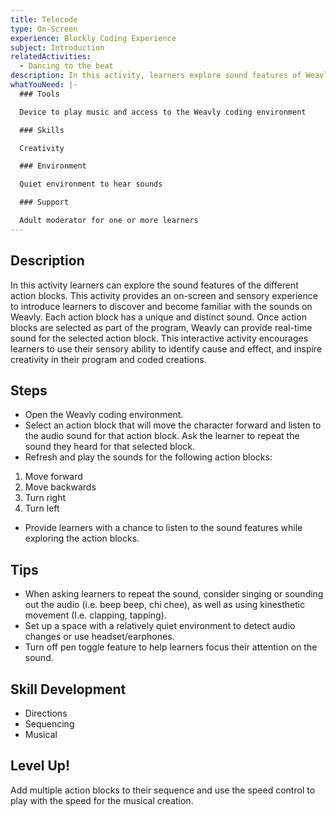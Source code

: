```yaml
---
title: Telecode
type: On-Screen
experience: Blockly Coding Experience
subject: Introduction
relatedActivities:
  - Dancing to the beat
description: In this activity, learners explore sound features of Weavly.
whatYouNeed: |-
  ### Tools

  Device to play music and access to the Weavly coding environment

  ### Skills

  Creativity

  ### Environment

  Quiet environment to hear sounds

  ### Support

  Adult moderator for one or more learners
---
```

## Description

In this activity learners can explore the sound features of the different action blocks. This activity provides an on-screen and sensory experience to introduce learners to discover and become familiar with the sounds on Weavly. Each action block has a unique and distinct sound. Once action blocks are selected as part of the program, Weavly can provide real-time sound for the selected action block. This interactive activity encourages learners to use their sensory ability to identify cause and effect, and inspire creativity in their program and coded creations.

## Steps

* Open the Weavly coding environment.
* Select an action block that will move the character forward and listen to the audio sound for that action block. Ask the learner to repeat the sound they heard for that selected block.
* Refresh and play the sounds for the following action blocks: 

1. Move forward
2. Move backwards
3. Turn right
4. Turn left

* Provide learners with a chance to listen to the sound features while exploring the action blocks.

## Tips

* When asking learners to repeat the sound, consider singing or sounding out the audio (i.e. beep beep, chi chee), as well as using kinesthetic movement (I.e. clapping, tapping).
* Set up a space with a relatively quiet environment to detect audio changes or use headset/earphones.
* Turn off pen toggle feature to help learners focus their attention on the sound.

## Skill Development

* Directions
* Sequencing
* Musical

## Level Up!

Add multiple action blocks to their sequence and use the speed control to play with the speed for the musical creation.
